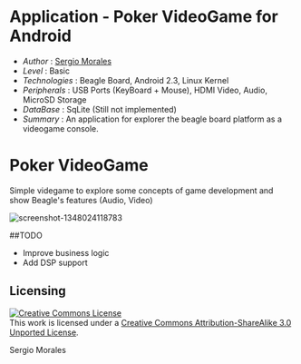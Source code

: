 # Application - Poker VideoGame for Android

* *Author* : [Sergio Morales](http://www.linkedin.com/profile/view?id=199182063)
* *Level* : Basic
* *Technologies* : Beagle Board, Android 2.3, Linux Kernel
* *Peripherals* : USB Ports (KeyBoard + Mouse), HDMI Video, Audio, MicroSD Storage
* *DataBase* : SqLite (Still not implemented)
* *Summary* : An application for explorer the beagle board platform as a videogame console.


Poker VideoGame
===============

Simple videgame to explore some concepts of game development and show Beagle's features (Audio, Video) 

![screenshot-1348024118783](https://cloud.githubusercontent.com/assets/1953226/2936860/3c536d14-d877-11e3-984d-0a1f7d079382.png)

##TODO
* Improve business logic
* Add DSP support

## Licensing

<a rel="license" href="http://creativecommons.org/licenses/by-sa/3.0/"><img alt="Creative Commons License" style="border-width:0" src="http://i.creativecommons.org/l/by-sa/3.0/88x31.png" /></a><br />This work is licensed under a <a rel="license" href="http://creativecommons.org/licenses/by-sa/3.0/">Creative Commons Attribution-ShareAlike 3.0 Unported License</a>.

<div class="footer">
    <span class="footerTitle"><span class="uc">S</span>ergio <span class="uc">M</span>orales</span>
</div>




